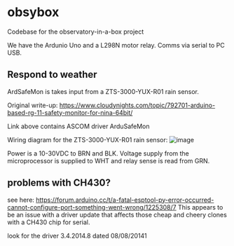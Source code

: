 # obsybox
Codebase for the observatory-in-a-box project

We have the Ardunio Uno and a L298N motor relay. Comms via serial to PC USB.

## Respond to weather
ArdSafeMon is takes input from a ZTS-3000-YUX-R01 rain sensor.

Original write-up: https://www.cloudynights.com/topic/792701-arduino-based-rg-11-safety-monitor-for-nina-64bit/

Link above contains ASCOM driver ArduSafeMon

Wiring diagram for the ZTS-3000-YUX-R01 rain sensor:
![image](https://github.com/user-attachments/assets/9bf2799b-9501-4f02-9be2-b0056b361316)

Power is a 10-30VDC to BRN and BLK. Voltage supply from the microprocessor is supplied to WHT and relay sense is read from GRN.

## problems with CH430?
see here: https://forum.arduino.cc/t/a-fatal-esptool-py-error-occurred-cannot-configure-port-something-went-wrong/1225308/7
This appears to be an issue with a driver update that affects those cheap and cheery clones with a CH430 chip for serial.

look for the driver 3.4.2014.8 dated 08/08/20141
